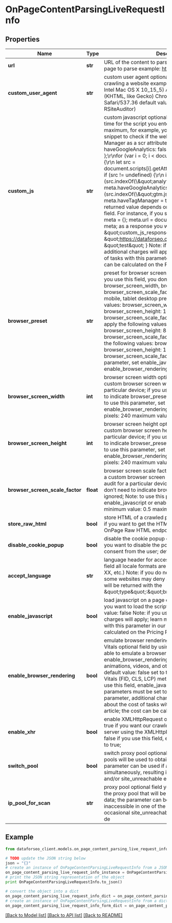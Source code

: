 # OnPageContentParsingLiveRequestInfo


## Properties

Name | Type | Description | Notes
------------ | ------------- | ------------- | -------------
**url** | **str** | URL of the content to parse required field URL of the page to parse example: https://www.fujielectric.com/ | [optional] 
**custom_user_agent** | **str** | custom user agent optional field custom user agent for crawling a website example: Mozilla/5.0 (Macintosh; Intel Mac OS X 10_15_5) AppleWebKit/537.36 (KHTML, like Gecko) Chrome/83.0.4103.116 Safari/537.36  default value: Mozilla/5.0 (compatible; RSiteAuditor) | [optional] 
**custom_js** | **str** | custom javascript optional field Note that the execution time for the script you enter here should be 700 ms maximum, for example, you can use the following JS snippet to check if the website contains Google Tag Manager as a scr attribute: let meta &#x3D; { haveGoogleAnalytics: false, haveTagManager: false };\\r\\nfor (var i &#x3D; 0; i &lt; document.scripts.length; i++) {\\r\\n let src &#x3D; document.scripts[i].getAttribute(\\\&quot;src\\\&quot;);\\r\\n if (src !&#x3D; undefined) {\\r\\n if (src.indexOf(\\\&quot;analytics.js\\\&quot;) &gt;&#x3D; 0)\\r\\n      meta.haveGoogleAnalytics &#x3D; true;\\r\\n\\tif (src.indexOf(\\\&quot;gtm.js\\\&quot;) &gt;&#x3D; 0)\\r\\n      meta.haveTagManager &#x3D; true;\\r\\n  }\\r\\n}\\r\\nmeta;the returned value depends on what you specified in this field. For instance, if you specify the following script: meta &#x3D; {}; meta.url &#x3D; document.URL; meta.test &#x3D; &#39;test&#39;; meta; as a response you will receive the following data: \&quot;custom_js_response\&quot;: { \&quot;url\&quot;: \&quot;https://dataforseo.com/\&quot;, \&quot;test\&quot;: \&quot;test\&quot; } Note: if you use this parameter, additional charges will apply; learn more about the cost of tasks with this parameter in our help article; the cost can be calculated on the Pricing Page | [optional] 
**browser_preset** | **str** | preset for browser screen parameters optional field if you use this field, you don’t need to indicate browser_screen_width, browser_screen_height, browser_screen_scale_factor possible values: desktop, mobile, tablet desktop preset will apply the following values: browser_screen_width: 1920 browser_screen_height: 1080 browser_screen_scale_factor: 1 mobile preset will apply the following values: browser_screen_width: 390 browser_screen_height: 844 browser_screen_scale_factor: 3 tablet preset will apply the following values: browser_screen_width: 1024 browser_screen_height: 1366 browser_screen_scale_factor: 2 Note: to use this parameter, set enable_javascript or enable_browser_rendering to true | [optional] 
**browser_screen_width** | **int** | browser screen width optional field you can set a custom browser screen width to perform audit for a particular device; if you use this field, you don’t need to indicate browser_preset as it will be ignored; Note: to use this parameter, set enable_javascript or enable_browser_rendering to true minimum value, in pixels: 240 maximum value, in pixels: 9999 | [optional] 
**browser_screen_height** | **int** | browser screen height optional field you can set a custom browser screen height to perform audit for a particular device; if you use this field, you don’t need to indicate browser_preset as it will be ignored; Note: to use this parameter, set enable_javascript or enable_browser_rendering to true minimum value, in pixels: 240 maximum value, in pixels: 9999 | [optional] 
**browser_screen_scale_factor** | **float** | browser screen scale factor optional field you can set a custom browser screen resolution ratio to perform audit for a particular device; if you use this field, you don’t need to indicate browser_preset as it will be ignored; Note: to use this parameter, set enable_javascript or enable_browser_rendering to true minimum value: 0.5 maximum value: 3 | [optional] 
**store_raw_html** | **bool** | store HTML of a crawled page optional field set to true if you want to get the HTML of the page using the OnPage Raw HTML endpoint default value: false | [optional] 
**disable_cookie_popup** | **bool** | disable the cookie popup  optional field set to true if you want to disable the popup requesting cookie consent from the user; default value: false | [optional] 
**accept_language** | **str** | language header for accessing the website optional field all locale formats are supported (xx, xx-XX, xxx-XX, etc.) Note: if you do not specify this parameter, some websites may deny access; in this case, pages will be returned with the \&quot;type\&quot;:\&quot;broken in the response array | [optional] 
**enable_javascript** | **bool** | load javascript on a page optional field set to true if you want to load the scripts available on a page default value: false Note: if you use this parameter, additional charges will apply; learn more about the cost of tasks with this parameter in our help article; the cost can be calculated on the Pricing Page | [optional] 
**enable_browser_rendering** | **bool** | emulate browser rendering to measure Core Web Vitals optional field by using this parameter you will be able to emulate a browser when loading a web page; enable_browser_rendering loads styles, images, fonts, animations, videos, and other resources on a page; default value: false set to true to obtain Core Web Vitals (FID, CLS, LCP) metrics in the response; if you use this field, enable_javascript, and load_resources parameters must be set to true Note: if you use this parameter, additional charges will apply; learn more about the cost of tasks with this parameter in our help article; the cost can be calculated on the Pricing Page | [optional] 
**enable_xhr** | **bool** | enable XMLHttpRequest on a page optional field set to true if you want our crawler to request data from a web server using the XMLHttpRequest object default value: false if you use this field, enable_javascript must be set to true; | [optional] 
**switch_pool** | **bool** | switch proxy pool optional field if true, additional proxy pools will be used to obtain the requested data; the parameter can be used if a multitude of tasks is set simultaneously, resulting in occasional rate-limit and/or site_unreachable errors | [optional] 
**ip_pool_for_scan** | **str** | proxy pool optional field you can choose a location of the proxy pool that will be used to obtain the requested data; the parameter can be used if page content is inaccessible in one of the locations, resulting in occasional site_unreachable errors possible values: us, de | [optional] 

## Example

```python
from dataforseo_client.models.on_page_content_parsing_live_request_info import OnPageContentParsingLiveRequestInfo

# TODO update the JSON string below
json = "{}"
# create an instance of OnPageContentParsingLiveRequestInfo from a JSON string
on_page_content_parsing_live_request_info_instance = OnPageContentParsingLiveRequestInfo.from_json(json)
# print the JSON string representation of the object
print OnPageContentParsingLiveRequestInfo.to_json()

# convert the object into a dict
on_page_content_parsing_live_request_info_dict = on_page_content_parsing_live_request_info_instance.to_dict()
# create an instance of OnPageContentParsingLiveRequestInfo from a dict
on_page_content_parsing_live_request_info_form_dict = on_page_content_parsing_live_request_info.from_dict(on_page_content_parsing_live_request_info_dict)
```
[[Back to Model list]](../README.md#documentation-for-models) [[Back to API list]](../README.md#documentation-for-api-endpoints) [[Back to README]](../README.md)


